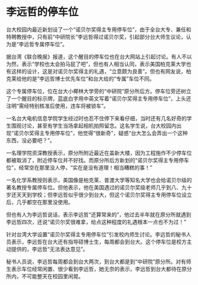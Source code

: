 # 李远哲的停车位

台大校园内最近新划设了一个“诺贝尔奖得主专用停车位”，由于全台大专、兼任和特聘教授中，只有前“中研院长”李远哲得过诺贝尔奖，引起部分台大师生议论，认为是“李远哲专属停车位”。  

据台湾《联合晚报》报道，这个醒目的停车位也在台大网站上引起讨论。有人不以为然，表示“学校也太会拍马屁了吧”，但也有人相当认同，表示美国柏克莱大学也有这样的设计，这是对诺贝尔奖得主的礼遇，“立意颇为良善”。但也有网友说，柏克莱给他的是“李远哲博士优先车位”和台大给的“专属”车位不同。  

这个专属停车位，位在台大小椰林大学旁的“中研院”原分所后方。停车位旁还树立了一个醒目的标示牌，蓝底白字用中英文写着“诺贝尔奖得主专用停车位”，上头还注明“需经特别核准后使用，违车将被锁车”。  

一名台大电机信息学院学生经过时也忍不住停下来看仔细，当时还有几名好奇的学生围观讨论，甚至有学生当场拿起相机拍照留念。这名学生说，台大校园内出现“诺贝尔奖得主专用停车位”，他觉得“很新奇”，疑惑“台大怎么会弄出一个这种东西，没必要吧？”。  

一名理学院资深教授表示，原分所附近最近在盖新大楼，因为工程施作不少停车位都被取消了，附近停车位并不好找。而原分所后方新划的“诺贝尔奖得主专用停车位”，经常空在那里没人停，“实在是没有道理！相当糟糕的事！”  

一名化学系教授则表示，美国像是柏克莱、普渡大学等知名大学也会给诺贝尔级的著名教授专属停车位。但他表示，他在美国遇过的诺贝尔奖级老师几乎到八、九十岁还天天到学校；但李远哲似乎很少到台大，但这个诺贝尔奖得主专用停车位设立后，几乎都空在那里没使用。  

但也有人为李远哲说话，表示李远哲“还算常来的”，他过去半年就在原分所就遇到李远哲四次，还说“诺贝尔奖很难拿，给点这种程度的礼遇根本一点也不为过！”  

针对台湾大学设置“诺贝尔奖得主专用停车位”引发校内师生讨论。李远哲的秘书人员表示，李远哲在台大还有指导硕博士生，每周都会到台大。这个停车位是校方主动提供的，李远哲“无法表达意见”。  

秘书人员说，李远哲每周都会到台大两次，到台大都是到“中研院”原分所。对有师生表示车位经常闲置、很少看到李远哲，她无奈的表示，李远哲到台大都待在原分所内，不可能整天在校园里闲晃。
  